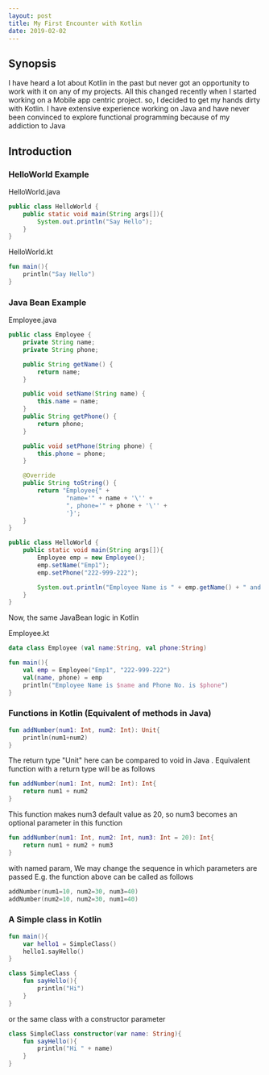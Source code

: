 ```yaml
---
layout: post
title: My First Encounter with Kotlin
date: 2019-02-02
---
```


## Synopsis
I have heard a lot about Kotlin in the past but never got an opportunity to work with it on any of my projects. All this changed recently when I started working on a Mobile app centric project. so, I decided to get my hands dirty with Kotlin. I have extensive experience working on Java and have never been convinced to explore functional programming because of my addiction to Java

## Introduction
### HelloWorld Example

HelloWorld.java
``` java
public class HelloWorld {
    public static void main(String args[]){
        System.out.println("Say Hello");
    }
}
```
HelloWorld.kt
``` kotlin
fun main(){
    println("Say Hello")
}
```
### Java Bean Example
Employee.java
``` java
public class Employee {
    private String name;
    private String phone;

    public String getName() {
        return name;
    }

    public void setName(String name) {
        this.name = name;
    }
    public String getPhone() {
        return phone;
    }

    public void setPhone(String phone) {
        this.phone = phone;
    }

    @Override
    public String toString() {
        return "Employee{" +
                "name='" + name + '\'' +
                ", phone='" + phone + '\'' +
                '}';
    }
}
```
``` java
public class HelloWorld {
    public static void main(String args[]){
        Employee emp = new Employee();
        emp.setName("Emp1");
        emp.setPhone("222-999-222");

        System.out.println("Employee Name is " + emp.getName() + " and Phone No. is " + emp.getPhone());
    }
}
```
Now, the same JavaBean logic in Kotlin

Employee.kt
``` kotlin
data class Employee (val name:String, val phone:String)
```
``` kotlin
fun main(){
    val emp = Employee("Emp1", "222-999-222")
    val(name, phone) = emp
    println("Employee Name is $name and Phone No. is $phone")
}
```

### Functions in Kotlin (Equivalent of methods in Java)
``` kotlin
fun addNumber(num1: Int, num2: Int): Unit{
    println(num1+num2)
}
```
The return type "Unit" here can be compared to void in Java
. Equivalent function with a return type will be as follows
``` kotlin
fun addNumber(num1: Int, num2: Int): Int{
    return num1 + num2
}
```
This function makes num3 default value as 20, so num3 becomes an optional parameter in this function
```kotlin
fun addNumber(num1: Int, num2: Int, num3: Int = 20): Int{
    return num1 + num2 + num3
}
```
with named param, We may change the sequence in which parameters are passed
E.g. the function above can be called as follows

```kotlin
addNumber(num1=10, num2=30, num3=40)
addNumber(num2=10, num2=30, num1=40)
```

### A Simple class in Kotlin

``` kotlin
fun main(){
    var hello1 = SimpleClass()
    hello1.sayHello()
}

class SimpleClass {
    fun sayHello(){
        println("Hi")
    }
}
```
or the same class with a constructor parameter
``` kotlin
class SimpleClass constructor(var name: String){
    fun sayHello(){
        println("Hi " + name)
    }
}
```
